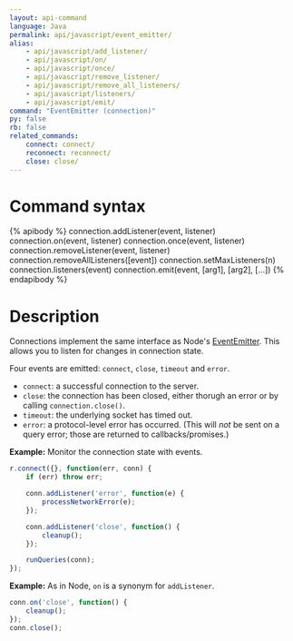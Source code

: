 ```yaml
---
layout: api-command
language: Java
permalink: api/javascript/event_emitter/
alias:
    - api/javascript/add_listener/
    - api/javascript/on/
    - api/javascript/once/
    - api/javascript/remove_listener/
    - api/javascript/remove_all_listeners/
    - api/javascript/listeners/
    - api/javascript/emit/
command: "EventEmitter (connection)"
py: false
rb: false
related_commands:
    connect: connect/
    reconnect: reconnect/
    close: close/
---
```


# Command syntax #

{% apibody %}
connection.addListener(event, listener)
connection.on(event, listener)
connection.once(event, listener)
connection.removeListener(event, listener)
connection.removeAllListeners([event])
connection.setMaxListeners(n)
connection.listeners(event)
connection.emit(event, [arg1], [arg2], [...])
{% endapibody %}

# Description #

Connections implement the same interface as Node's [EventEmitter][ee]. This allows you to listen for changes in connection state.

[ee]: http://nodejs.org/api/events.html#events_class_events_eventemitter

Four events are emitted: `connect`, `close`, `timeout` and `error`.

- `connect`: a successful connection to the server.
- `close`: the connection has been closed, either thorugh an error or by calling `connection.close()`.
- `timeout`: the underlying socket has timed out.
- `error`: a protocol-level error has occurred. (This will *not* be sent on a query error; those are returned to callbacks/promises.)

__Example:__ Monitor the connection state with events.


```js
r.connect({}, function(err, conn) {
    if (err) throw err;

    conn.addListener('error', function(e) {
        processNetworkError(e);
    });

    conn.addListener('close', function() {
        cleanup();
    });

    runQueries(conn);
});
```

__Example:__ As in Node, `on` is a synonym for `addListener`.

```js
conn.on('close', function() {
    cleanup();
});
conn.close();
```

